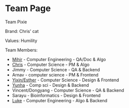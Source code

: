 # Team Page

Team Pixie

Brand: Chris' cat

Values: Humility


Team Members:
- [Mihir](https://github.com/MKekkar) - Computer Engineering - QA/Doc & Algo
- [Chris](https://rinsworth.github.io/) - Computer Science - PM & Algo
- Jimmy - Computer Science - QA & Backend
- Arnav - computer science - PM & Frontend
- [Yixin/Esther](https://github.com/yij011) - Computer Science - Design & Frontend
- [Yunha](https://github.com/ynhch) - Comp sci - Design & Backend
- Vincent/Dongyang - Computer Science - QA & Backend
- Sarayu - Bioinformatics - Design & Frontend
- [Luke](https://github.com/LJMNZS) - Computer Engineering - Algo & Backend

